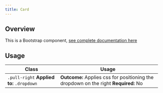 ```yaml
---
title: Card
---
```

## Overview

This is a Bootstrap component, [see complete documentation here](http://v4-alpha.getbootstrap.com/components/card/)

## Usage

| Class | Usage |
| -- | -- |
| `.pull-right` **Applied to:** `.dropdown` |  **Outcome:** Applies css for positioning the dropdown on the right **Required:** No  |
